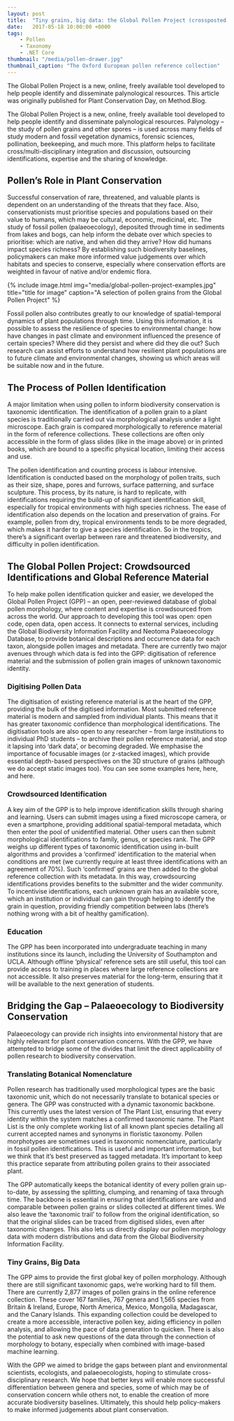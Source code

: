 ```yaml
---
layout: post
title:  "Tiny grains, big data: the Global Pollen Project (crossposted from Methods.blog)"
date:   2017-05-18 10:00:00 +0000
tags: 
    - Pollen
    - Taxonomy
    - .NET Core
thumbnail: "/media/pollen-drawer.jpg"
thumbnail_caption: "The Oxford European pollen reference collection"
---
```


The Global Pollen Project is a new, online, freely available tool developed to help people identify and disseminate palynological resources. This article was originally published for Plant Conservation Day, on Method.Blog.

The Global Pollen Project is a new, online, freely available tool developed to help people identify and disseminate palynological resources. Palynology – the study of pollen grains and other spores – is used across many fields of study modern and fossil vegetation dynamics, forensic sciences, pollination, beekeeping, and much more. This platform helps to facilitate cross/multi-disciplinary integration and discussion, outsourcing identifications, expertise and the sharing of knowledge.

## Pollen’s Role in Plant Conservation

Successful conservation of rare, threatened, and valuable plants is dependent on an understanding of the threats that they face. Also, conservationists must prioritise species and populations based on their value to humans, which may be cultural, economic, medicinal, etc. The study of fossil pollen (palaeoecology), deposited through time in sediments from lakes and bogs, can help inform the debate over which species to prioritise: which are native, and when did they arrive? How did humans impact species richness? By establishing such biodiversity baselines, policymakers can make more informed value judgements over which habitats and species to conserve, especially where conservation efforts are weighted in favour of native and/or endemic flora.

{% include image.html
            img="media/global-pollen-project-examples.jpg"
            title="title for image"
            caption="A selection of pollen grains from the Global Pollen Project" %}

Fossil pollen also contributes greatly to our knowledge of spatial-temporal dynamics of plant populations through time. Using this information, it is possible to assess the resilience of species to environmental change: how have changes in past climate and environment influenced the presence of certain species? Where did they persist and where did they die out? Such research can assist efforts to understand how resilient plant populations are to future climate and environmental changes, showing us which areas will be suitable now and in the future.

## The Process of Pollen Identification

A major limitation when using pollen to inform biodiversity conservation is taxonomic identification. The identification of a pollen grain to a plant species is traditionally carried out via morphological analysis under a light microscope. Each grain is compared morphologically to reference material in the form of reference collections. These collections are often only accessible in the form of glass slides (like in the image above) or in printed books, which are bound to a specific physical location, limiting their access and use.

The pollen identification and counting process is labour intensive. Identification is conducted based on the morphology of pollen traits, such as their size, shape, pores and furrows, surface patterning, and surface sculpture. This process, by its nature, is hard to replicate, with identifications requiring the build-up of significant identification skill, especially for tropical environments with high species richness. The ease of identification also depends on the location and preservation of grains. For example, pollen from dry, tropical environments tends to be more degraded, which makes it harder to give a species identification. So in the tropics, there’s a significant overlap between rare and threatened biodiversity, and difficulty in pollen identification.

## The Global Pollen Project: Crowdsourced Identifications and Global Reference Material

To help make pollen identification quicker and easier, we developed the Global Pollen Project (GPP) – an open, peer-reviewed database of global pollen morphology, where content and expertise is crowdsourced from across the world. Our approach to developing this tool was open: open code, open data, open access. It connects to external services, including the Global Biodiversity Information Facility and Neotoma Palaeoecology Database, to provide botanical descriptions and occurrence data for each taxon, alongside pollen images and metadata. There are currently two major avenues through which data is fed into the GPP: digitisation of reference material and the submission of pollen grain images of unknown taxonomic identity.

### Digitising Pollen Data

The digitisation of existing reference material is at the heart of the GPP, providing the bulk of the digitised information. Most submitted reference material is modern and sampled from individual plants. This means that it has greater taxonomic confidence than morphological identifications. The digitisation tools are also open to any researcher – from large institutions to individual PhD students – to archive their pollen reference material, and stop it lapsing into ‘dark data’, or becoming degraded. We emphasise the importance of focusable images (or z-stacked images), which provide essential depth-based perspectives on the 3D structure of grains (although we do accept static images too). You can see some examples here, here, and here.

### Crowdsourced Identification

A key aim of the GPP is to help improve identification skills through sharing and learning. Users can submit images using a fixed microscope camera, or even a smartphone, providing additional spatial-temporal metadata, which then enter the pool of unidentified material. Other users can then submit morphological identifications to family, genus, or species rank. The GPP weighs up different types of taxonomic identification using in-built algorithms and provides a ‘confirmed’ identification to the material when conditions are met (we currently require at least three identifications with an agreement of 70%). Such ‘confirmed’ grains are then added to the global reference collection with its metadata. In this way, crowdsourcing identifications provides benefits to the submitter and the wider community. To incentivise identifications, each unknown grain has an available score, which an institution or individual can gain through helping to identify the grain in question, providing friendly competition between labs (there’s nothing wrong with a bit of healthy gamification).

### Education

The GPP has been incorporated into undergraduate teaching in many institutions since its launch, including the University of Southampton and UCLA. Although offline ‘physical’ reference sets are still useful, this tool can provide access to training in places where large reference collections are not accessible. It also preserves material for the long-term, ensuring that it will be available to the next generation of students.

## Bridging the Gap – Palaeoecology to Biodiversity Conservation

Palaeoecology can provide rich insights into environmental history that are highly relevant for plant conservation concerns. With the GPP, we have attempted to bridge some of the divides that limit the direct applicability of pollen research to biodiversity conservation.

### Translating Botanical Nomenclature

Pollen research has traditionally used morphological types are the basic taxonomic unit, which do not necessarily translate to botanical species or genera. The GPP was constructed with a dynamic taxonomic backbone. This currently uses the latest version of The Plant List, ensuring that every identity within the system matches a confirmed taxonomic name. The Plant List is the only complete working list of all known plant species detailing all current accepted names and synonyms in floristic taxonomy. Pollen morphotypes are sometimes used in taxonomic nomenclature, particularly in fossil pollen identifications. This is useful and important information, but we think that it’s best preserved as tagged metadata. It’s important to keep this practice separate from attributing pollen grains to their associated plant.

The GPP automatically keeps the botanical identity of every pollen grain up-to-date, by assessing the splitting, clumping, and renaming of taxa through time. The backbone is essential in ensuring that identifications are valid and comparable between pollen grains or slides collected at different times. We also leave the ‘taxonomic trail’ to follow from the original identification, so that the original slides can be traced from digitised slides, even after taxonomic changes. This also lets us directly display our pollen morphology data with modern distributions and data from the Global Biodiversity Information Facility.

### Tiny Grains, Big Data

The GPP aims to provide the first global key of pollen morphology. Although there are still significant taxonomic gaps, we’re working hard to fill them. There are currently 2,877 images of pollen grains in the online reference collection. These cover 167 families, 767 genera and 1,565 species from Britain & Ireland, Europe, North America, Mexico, Mongolia, Madagascar, and the Canary Islands. This expanding collection could be developed to create a more accessible, interactive pollen key, aiding efficiency in pollen analysis, and allowing the pace of data generation to quicken. There is also the potential to ask new questions of the data through the connection of morphology to botany, especially when combined with image-based machine learning.

With the GPP we aimed to bridge the gaps between plant and environmental scientists, ecologists, and palaeoecologists, hoping to stimulate cross-disciplinary research. We hope that better keys will enable more successful differentiation between genera and species, some of which may be of conservation concern while others not, to enable the creation of more accurate biodiversity baselines. Ultimately, this should help policy-makers to make informed judgements about plant conservation.
